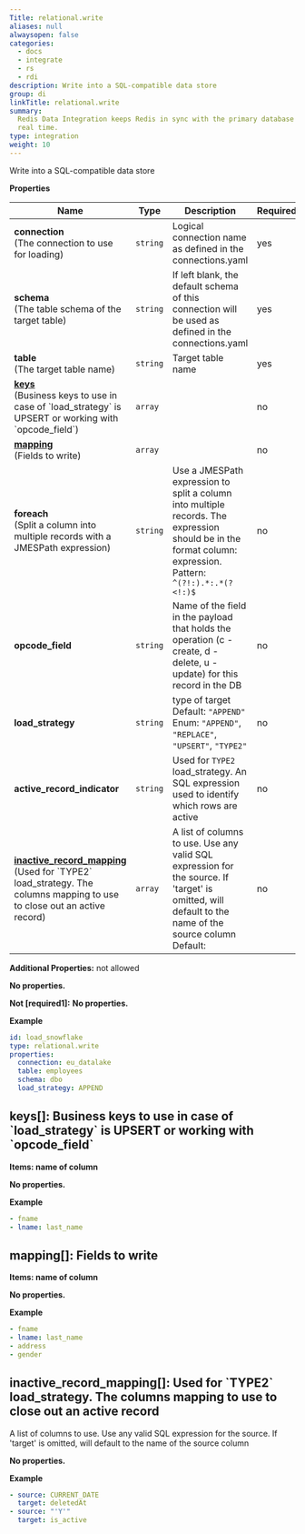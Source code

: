 ```yaml
---
Title: relational.write
aliases: null
alwaysopen: false
categories:
  - docs
  - integrate
  - rs
  - rdi
description: Write into a SQL-compatible data store
group: di
linkTitle: relational.write
summary:
  Redis Data Integration keeps Redis in sync with the primary database in near
  real time.
type: integration
weight: 10
---
```


Write into a SQL-compatible data store

**Properties**

| Name                                                                                                                                                      | Type     | Description                                                                                                                                                          | Required |
| --------------------------------------------------------------------------------------------------------------------------------------------------------- | -------- | -------------------------------------------------------------------------------------------------------------------------------------------------------------------- | -------- |
| **connection**<br/>(The connection to use for loading)                                                                                                    | `string` | Logical connection name as defined in the connections.yaml<br/>                                                                                                      | yes      |
| **schema**<br/>(The table schema of the target table)                                                                                                     | `string` | If left blank, the default schema of this connection will be used as defined in the connections.yaml<br/>                                                            | yes      |
| **table**<br/>(The target table name)                                                                                                                     | `string` | Target table name<br/>                                                                                                                                               | yes      |
| [**keys**](#keys)<br/>(Business keys to use in case of \`load_strategy\` is UPSERT or working with \`opcode_field\`)                                      | `array`  |                                                                                                                                                                      | no       |
| [**mapping**](#mapping)<br/>(Fields to write)                                                                                                             | `array`  |                                                                                                                                                                      | no       |
| **foreach**<br/>(Split a column into multiple records with a JMESPath expression)                                                                         | `string` | Use a JMESPath expression to split a column into multiple records. The expression should be in the format column: expression.<br/>Pattern: `^(?!:).*:.*(?<!:)$`<br/> | no       |
| **opcode_field**                                                                                                                                          | `string` | Name of the field in the payload that holds the operation (c - create, d - delete, u - update) for this record in the DB<br/>                                        | no       |
| **load_strategy**                                                                                                                                         | `string` | type of target<br/>Default: `"APPEND"`<br/>Enum: `"APPEND"`, `"REPLACE"`, `"UPSERT"`, `"TYPE2"`<br/>                                                                 | no       |
| **active_record_indicator**                                                                                                                               | `string` | Used for `TYPE2` load_strategy. An SQL expression used to identify which rows are active<br/>                                                                        | no       |
| [**inactive_record_mapping**](#inactive_record_mapping)<br/>(Used for \`TYPE2\` load_strategy\. The columns mapping to use to close out an active record) | `array`  | A list of columns to use. Use any valid SQL expression for the source. If 'target' is omitted, will default to the name of the source column<br/>Default: <br/>      | no       |

**Additional Properties:** not allowed

**No properties.**

**Not [required1]:**
**No properties.**

**Example**

```yaml
id: load_snowflake
type: relational.write
properties:
  connection: eu_datalake
  table: employees
  schema: dbo
  load_strategy: APPEND
```

<a name="keys"></a>

## keys\[\]: Business keys to use in case of \`load_strategy\` is UPSERT or working with \`opcode_field\`

**Items: name of column**

**No properties.**

**Example**

```yaml
- fname
- lname: last_name
```

<a name="mapping"></a>

## mapping\[\]: Fields to write

**Items: name of column**

**No properties.**

**Example**

```yaml
- fname
- lname: last_name
- address
- gender
```

<a name="inactive_record_mapping"></a>

## inactive_record_mapping\[\]: Used for \`TYPE2\` load_strategy\. The columns mapping to use to close out an active record

A list of columns to use. Use any valid SQL expression for the source. If 'target' is omitted, will default to the name of the source column

**No properties.**

**Example**

```yaml
- source: CURRENT_DATE
  target: deletedAt
- source: "'Y'"
  target: is_active
```
